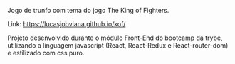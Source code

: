 Jogo de trunfo com tema do jogo The King of Fighters.

Link: https://lucasjobviana.github.io/kof/

Projeto desenvolvido durante o módulo Front-End  do bootcamp da trybe, utilizando a linguagem javascript (React, React-Redux e React-router-dom) e estilizado com css puro.
